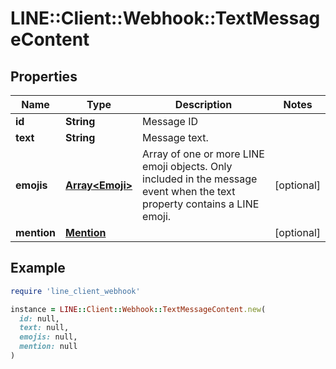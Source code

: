 # LINE::Client::Webhook::TextMessageContent

## Properties

| Name | Type | Description | Notes |
| ---- | ---- | ----------- | ----- |
| **id** | **String** | Message ID |  |
| **text** | **String** | Message text. |  |
| **emojis** | [**Array&lt;Emoji&gt;**](Emoji.md) | Array of one or more LINE emoji objects. Only included in the message event when the text property contains a LINE emoji. | [optional] |
| **mention** | [**Mention**](Mention.md) |  | [optional] |

## Example

```ruby
require 'line_client_webhook'

instance = LINE::Client::Webhook::TextMessageContent.new(
  id: null,
  text: null,
  emojis: null,
  mention: null
)
```


